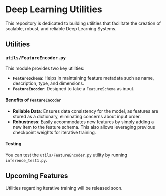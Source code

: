 # Deep Learning Utilities

This repository is dedicated to building utilities that facilitate the creation of scalable, robust, and reliable Deep Learning Systems.

## Utilities

### `utils/FeatureEncoder.py`

This module provides two key utilities:

- **`FeatureSchema`**: Helps in maintaining feature metadata such as name, description, type, and dimensions.
- **`FeatureEncoder`**: Designed to take a `FeatureSchema` as input.

#### Benefits of `FeatureEncoder`

- **Reliable Data**: Ensures data consistency for the model, as features are stored as a dictionary, eliminating concerns about input order.
- **Robustness**: Easily accommodates new features by simply adding a new item to the feature schema. This also allows leveraging previous checkpoint weights for iterative training.

#### Testing

You can test the `utils/FeatureEncoder.py` utility by running `inference_test1.py`.

## Upcoming Features

Utilities regarding iterative training will be released soon.
